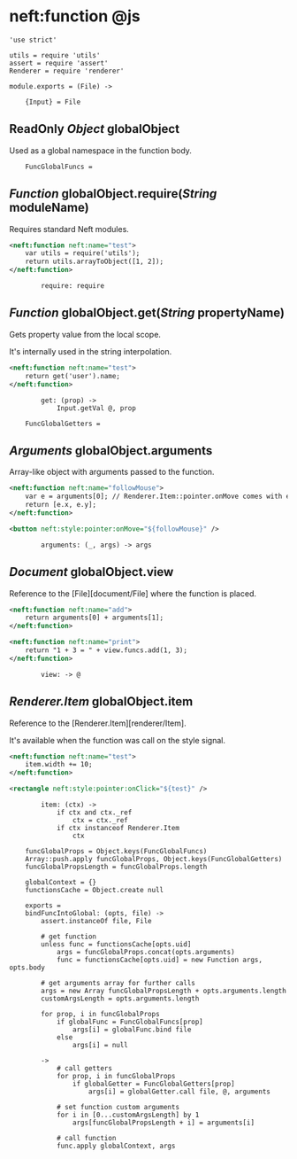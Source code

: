 neft:function @js
=================

	'use strict'

	utils = require 'utils'
	assert = require 'assert'
	Renderer = require 'renderer'

	module.exports = (File) ->

		{Input} = File

ReadOnly *Object* globalObject
------------------------------

Used as a global namespace in the function body.

		FuncGlobalFuncs =

*Function* globalObject.require(*String* moduleName)
----------------------------------------------------

Requires standard Neft modules.

```xml
<neft:function neft:name="test">
	var utils = require('utils');
	return utils.arrayToObject([1, 2]);
</neft:function>
```

			require: require

*Function* globalObject.get(*String* propertyName)
--------------------------------------------------

Gets property value from the local scope.

It's internally used in the string interpolation.

```xml
<neft:function neft:name="test">
	return get('user').name;
</neft:function>
```

			get: (prop) ->
				Input.getVal @, prop

		FuncGlobalGetters =

*Arguments* globalObject.arguments
----------------------------------

Array-like object with arguments passed to the function.

```xml
<neft:function neft:name="followMouse">
	var e = arguments[0]; // Renderer.Item::pointer.onMove comes with event argument
	return [e.x, e.y];
</neft:function>

<button neft:style:pointer:onMove="${followMouse}" />
```

			arguments: (_, args) -> args

*Document* globalObject.view
----------------------------

Reference to the [File][document/File] where the function is placed.

```xml
<neft:function neft:name="add">
	return arguments[0] + arguments[1];
</neft:function>

<neft:function neft:name="print">
	return "1 + 3 = " + view.funcs.add(1, 3);
</neft:function>
```

			view: -> @

*Renderer.Item* globalObject.item
---------------------------------

Reference to the [Renderer.Item][renderer/Item].

It's available when the function was call on the style signal.

```xml
<neft:function neft:name="test">
	item.width += 10;
</neft:function>

<rectangle neft:style:pointer:onClick="${test}" />
```

			item: (ctx) ->
				if ctx and ctx._ref
					ctx = ctx._ref
				if ctx instanceof Renderer.Item
					ctx

		funcGlobalProps = Object.keys(FuncGlobalFuncs)
		Array::push.apply funcGlobalProps, Object.keys(FuncGlobalGetters)
		funcGlobalPropsLength = funcGlobalProps.length

		globalContext = {}
		functionsCache = Object.create null

		exports =
		bindFuncIntoGlobal: (opts, file) ->
			assert.instanceOf file, File

			# get function
			unless func = functionsCache[opts.uid]
				args = funcGlobalProps.concat(opts.arguments)
				func = functionsCache[opts.uid] = new Function args, opts.body

			# get arguments array for further calls
			args = new Array funcGlobalPropsLength + opts.arguments.length
			customArgsLength = opts.arguments.length

			for prop, i in funcGlobalProps
				if globalFunc = FuncGlobalFuncs[prop]
					args[i] = globalFunc.bind file
				else
					args[i] = null

			->
				# call getters
				for prop, i in funcGlobalProps
					if globalGetter = FuncGlobalGetters[prop]
						args[i] = globalGetter.call file, @, arguments

				# set function custom arguments
				for i in [0...customArgsLength] by 1
					args[funcGlobalPropsLength + i] = arguments[i]

				# call function
				func.apply globalContext, args
